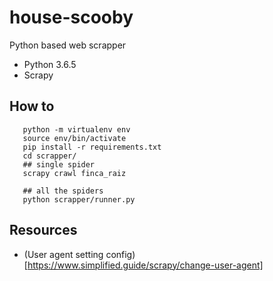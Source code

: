 # house-scooby
Python based  web scrapper

* Python 3.6.5
* Scrapy

## How to ##
 ```
    python -m virtualenv env
    source env/bin/activate
    pip install -r requirements.txt
    cd scrapper/
    ## single spider
    scrapy crawl finca_raiz

    ## all the spiders
    python scrapper/runner.py 
 ```

## Resources ##
* (User agent setting config)[https://www.simplified.guide/scrapy/change-user-agent]

